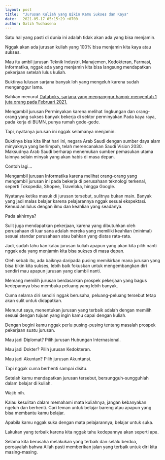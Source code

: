 ```yaml
---
layout: post
title:  "Jurusan Kuliah yang Bikin Kamu Sukses dan Kaya"
date:   2021-05-17 05:15:29 +0700
author: Galih Yudhasena
---
```

Satu hal yang pasti di dunia ini adalah tidak akan ada yang bisa menjamin.

Nggak akan ada jurusan kuliah yang 100% bisa menjamin kita kaya atau sukses.

Mau itu ambil jurusan Teknik Industri, Manajemen, Kedokteran, Farmasi, Informatika, nggak ada yang menjamin kita bisa langsung mendapatkan pekerjaan setelah lulus kuliah.

Buktinya lulusan sarjana banyak loh yang mengeluh karena sudah menganggur lama.

Bahkan menurut <a href="https://databoks.katadata.co.id/datapublish/2021/05/31/bps-sarjana-yang-menganggur-hampir-1-juta-orang-pada-februari-2021">Databoks, sarjana yang menganggur hampir menyentuh 1 juta orang pada Februari 2021.</a>

Mengambil jurusan Perminyakan karena melihat lingkungan dan orang-orang yang sukses banyak bekerja di sektor perminyakan.Pada kaya raya, pada kerja di BUMN, punya rumah gede-gede.

Tapi, nyatanya jurusan ini nggak selamanya menjamin.

Buktinya bisa kita lihat hari ini, negara Arab Saudi dengan sumber daya alam minyaknya yang berlimpah, telah merencanakan Saudi Vision 2030. Maksudnya Arab Saudi berharap menemukan sumber pemasukan utama lainnya selain minyak yang akan habis di masa depan.

Contoh lagi…

Mengambil jurusan Informatika karena melihat orang-orang yang mengambil jurusan ini pada bekerja di perusahaan teknologi terkenal, seperti Tokopedia, Shopee, Traveloka, hingga Google.

Nyatanya ketika masuk di jurusan tersebut, sulitnya bukan main. Banyak yang jadi malas belajar karena pelajarannya nggak sesuai ekspektasi. Kemudian lulus dengan ilmu dan keahlian yang seadanya.

Pada akhirnya?

Sulit juga mendapatkan pekerjaan, karena yang dibutuhkan oleh perusahaan di luar sana adalah mereka yang memiliki keahlian (minimal) sesuai standar perusahaan atau bahkan yang diatas rata-rata.

Jadi, sudah tahu kan kalau jurusan kuliah apapun yang akan kita pilih nanti nggak ada yang menjamin kita bisa sukses di masa depan.

Oleh sebab itu, ada baiknya daripada pusing memikirkan mana jurusan yang bisa bikin kita sukses, lebih baik fokuskan untuk mengembangkan diri sendiri mau apapun jurusan yang diambil nanti.

Memang memilih jurusan berdasarkan prospek pekerjaan yang bagus kedepannya bisa membuka peluang yang lebih banyak.

Cuma selama diri sendiri nggak berusaha, peluang-peluang tersebut tetap akan sulit untuk didapatkan.

Menurut saya, menentukan jurusan yang terbaik adalah dengan memilih sesuai dengan tujuan yang ingin kamu capai dengan kuliah.

Dengan begini kamu nggak perlu pusing-pusing tentang masalah prospek pekerjaan suatu jurusan.

Mau jadi Diplomat? Pilih jurusan Hubungan Internasional.

Mau jadi Dokter? Pilih jurusan Kedokteran.

Mau jadi Akuntan? Pilih jurusan Akuntansi.

Tapi nggak cuma berhenti sampai disitu.

Setelah kamu mendapatkan jurusan tersebut, bersungguh-sungguhlah dalam belajar di kuliah.

Wajib nih.

Kalau kesulitan dalam memahami mata kuliahnya, jangan kebanyakan ngeluh dan berhenti. Cari teman untuk belajar bareng atau apapun yang bisa membantu kamu belajar.

Apabila kamu nggak suka dengan mata pelajarannya, belajar untuk suka.

Lakukan yang terbaik karena kita nggak tahu kedepannya akan seperti apa.

Selama kita berusaha melakukan yang terbaik dan selalu berdoa, percayalah bahwa Allah pasti memberikan jalan yang terbaik untuk diri kita masing-masing.
